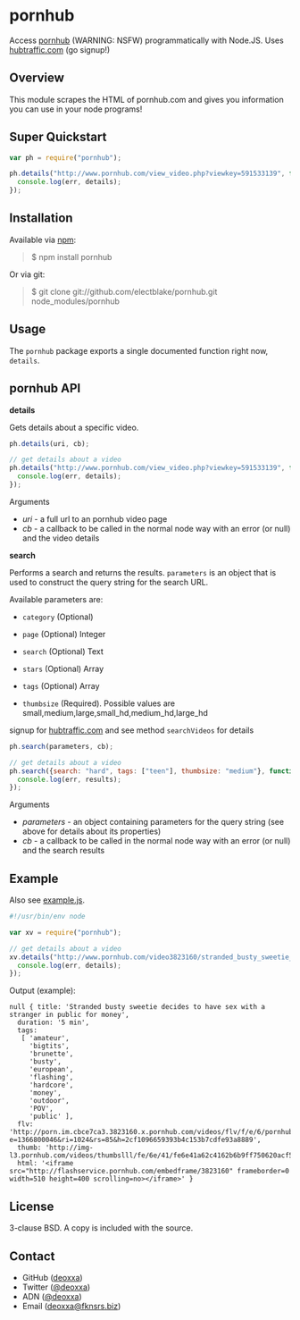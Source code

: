 pornhub
=======

Access [pornhub](http://www.pornhub.com/) (WARNING: NSFW) programmatically with
Node.JS. Uses [hubtraffic.com](http://http://www.hubtraffic.com/) (go signup!)

Overview
--------

This module scrapes the HTML of pornhub.com and gives you information you can
use in your node programs!

Super Quickstart
----------------

```javascript
var ph = require("pornhub");

ph.details("http://www.pornhub.com/view_video.php?viewkey=591533139", function(err, details) {
  console.log(err, details);
});
```

Installation
------------

Available via [npm](http://npmjs.org/):

> $ npm install pornhub

Or via git:

> $ git clone git://github.com/electblake/pornhub.git node_modules/pornhub

Usage
-----

The `pornhub` package exports a single documented function right now, `details`.

pornhub API
-----------

**details**

Gets details about a specific video.

```javascript
ph.details(uri, cb);
```

```javascript
// get details about a video
ph.details("http://www.pornhub.com/view_video.php?viewkey=591533139", function(err, details) {
  console.log(err, details);
});
```

Arguments

* _uri_ - a full url to an pornhub video page
* _cb_ - a callback to be called in the normal node way with an error (or null)
  and the video details

**search**

Performs a search and returns the results. `parameters` is an object that is
used to construct the query string for the search URL.

Available parameters are:

- `category` (Optional)

- `page` (Optional) Integer

- `search` (Optional) Text

- `stars` (Optional) Array

- `tags` (Optional) Array

- `thumbsize` (Required). Possible values are small,medium,large,small_hd,medium_hd,large_hd

signup for [hubtraffic.com](http://http://www.hubtraffic.com/) and see method `searchVideos` for details

```javascript
ph.search(parameters, cb);
```

```javascript
// get details about a video
ph.search({search: "hard", tags: ["teen"], thumbsize: "medium"}, function(err, results) {
  console.log(err, results);
});
```

Arguments

* _parameters_ - an object containing parameters for the query string (see above
  for details about its properties)
* _cb_ - a callback to be called in the normal node way with an error (or null)
  and the search results

Example
-------

Also see [example.js](https://github.com/deoxxa/pornhub/blob/master/example.js).

```javascript
#!/usr/bin/env node

var xv = require("pornhub");

// get details about a video
xv.details("http://www.pornhub.com/video3823160/stranded_busty_sweetie_decides_to_have_sex_with_a_stranger_in_public_for_money", function(err, details) {
  console.log(err, details);
});
```

Output (example):

```
null { title: 'Stranded busty sweetie decides to have sex with a stranger in public for money',
  duration: '5 min',
  tags:
   [ 'amateur',
     'bigtits',
     'brunette',
     'busty',
     'european',
     'flashing',
     'hardcore',
     'money',
     'outdoor',
     'POV',
     'public' ],
  flv: 'http://porn.im.cbce7ca3.3823160.x.pornhub.com/videos/flv/f/e/6/pornhub.com_fe6e41a62c4162b6b9ff750620acf599.flv?e=1366800046&ri=1024&rs=85&h=2cf1096659393b4c153b7cdfe93a8889',
  thumb: 'http://img-l3.pornhub.com/videos/thumbslll/fe/6e/41/fe6e41a62c4162b6b9ff750620acf599/fe6e41a62c4162b6b9ff750620acf599.23.jpg',
  html: '<iframe src="http://flashservice.pornhub.com/embedframe/3823160" frameborder=0 width=510 height=400 scrolling=no></iframe>' }
```

License
-------

3-clause BSD. A copy is included with the source.

Contact
-------

* GitHub ([deoxxa](http://github.com/deoxxa))
* Twitter ([@deoxxa](http://twitter.com/deoxxa))
* ADN ([@deoxxa](https://alpha.app.net/deoxxa))
* Email ([deoxxa@fknsrs.biz](mailto:deoxxa@fknsrs.biz))
